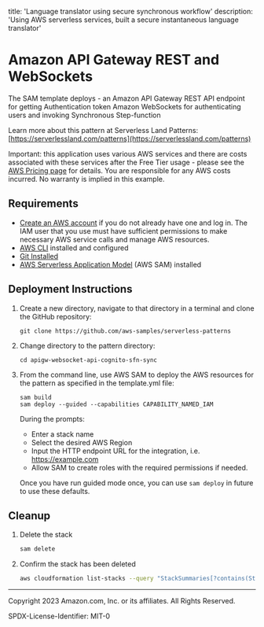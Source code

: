 <!--
layout: Doc
framework: v3
platform: AWS
language: nodeJS
priority: 1
-->
title: 'Language translator using secure synchronous workflow'
description: 'Using AWS serverless services, built a secure instantaneous language translator'

# Amazon API Gateway REST and WebSockets

The SAM template deploys - an Amazon API Gateway REST API endpoint for getting Authentication token
                           Amazon WebSockets for authenticating users and invoking Synchronous Step-function

Learn more about this pattern at Serverless Land Patterns: [https://serverlessland.com/patterns](https://serverlessland.com/patterns)

Important: this application uses various AWS services and there are costs associated with these services after the Free Tier usage - please see the [AWS Pricing page](https://aws.amazon.com/pricing/) for details. You are responsible for any AWS costs incurred. No warranty is implied in this example.

## Requirements

* [Create an AWS account](https://portal.aws.amazon.com/gp/aws/developer/registration/index.html) if you do not already have one and log in. The IAM user that you use must have sufficient permissions to make necessary AWS service calls and manage AWS resources.
* [AWS CLI](https://docs.aws.amazon.com/cli/latest/userguide/install-cliv2.html) installed and configured
* [Git Installed](https://git-scm.com/book/en/v2/Getting-Started-Installing-Git)
* [AWS Serverless Application Model](https://docs.aws.amazon.com/serverless-application-model/latest/developerguide/serverless-sam-cli-install.html) (AWS SAM) installed

## Deployment Instructions

1. Create a new directory, navigate to that directory in a terminal and clone the GitHub repository:
    ``` 
    git clone https://github.com/aws-samples/serverless-patterns
    ```
2. Change directory to the pattern directory:
    ```
    cd apigw-websocket-api-cognito-sfn-sync
    ```
3. From the command line, use AWS SAM to deploy the AWS resources for the pattern as specified in the template.yml file:
    ```
	sam build
    sam deploy --guided --capabilities CAPABILITY_NAMED_IAM
    ```
   During the prompts:
    * Enter a stack name
    * Select the desired AWS Region
    * Input the HTTP endpoint URL for the integration, i.e. https://example.com
    * Allow SAM to create roles with the required permissions if needed.

    Once you have run guided mode once, you can use `sam deploy` in future to use these defaults.

   
## Cleanup
 
1. Delete the stack
    ```bash
    sam delete
    ```
2. Confirm the stack has been deleted
    ```bash
    aws cloudformation list-stacks --query "StackSummaries[?contains(StackName,'STACK_NAME')].StackStatus"
    ```
----
Copyright 2023 Amazon.com, Inc. or its affiliates. All Rights Reserved.

SPDX-License-Identifier: MIT-0
